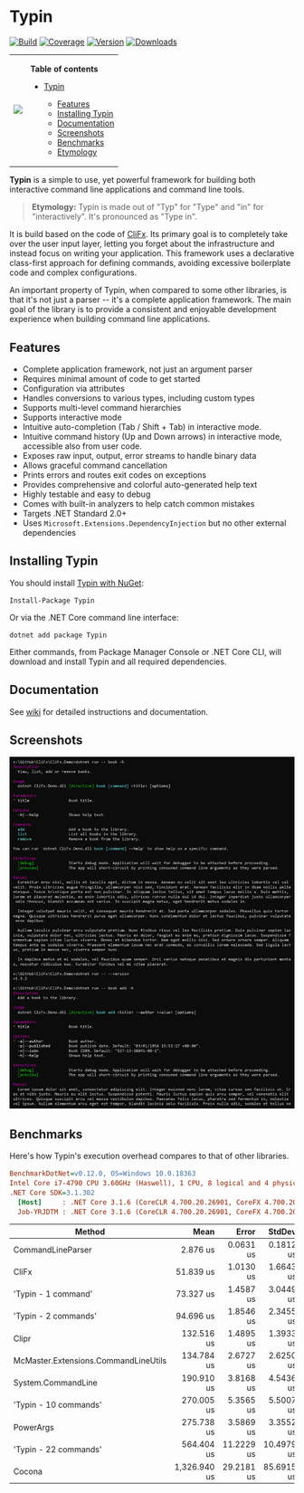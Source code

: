 # Typin

<p align="center">

[![Build](https://github.com/adambajguz/Typin/workflows/CI/badge.svg?branch=master)](https://github.com/adambajguz/Typin/actions)
[![Coverage](https://codecov.io/gh/adambajguz/Typin/branch/master/graph/badge.svg)](https://codecov.io/gh/adambajguz/Typin)
[![Version](https://img.shields.io/nuget/v/Typin.svg)](https://nuget.org/packages/Typin)
[![Downloads](https://img.shields.io/nuget/dt/Typin.svg)](https://nuget.org/packages/Typin)

</p>

<table border="0">
 <tr>
    <td>
      <p align="center">
        <img src="https://raw.githubusercontent.com/adambajguz/Typin/master/.img/typin-logo-256px.png" width="75%">
      </p>
    </td>
    <td>

<b>Table of contents</b>

- [Typin](#typin)
  - [Features](#features)
  - [Installing Typin](#installing-typin)
  - [Documentation](#documentation)
  - [Screenshots](#screenshots)
  - [Benchmarks](#benchmarks)
  - [Etymology](#etymology)
  
  </td>
 </tr>
</table>



**Typin** is a simple to use, yet powerful framework for building both interactive command line applications and command line tools. 

> **Etymology:** Typin is made out of "Typ" for "Type" and "in" for "interactively". It's pronounced as "Type in".

It is build based on the code of [CliFx](https://github.com/Tyrrrz/CliFx). Its primary goal is to completely take over the user input layer, letting you forget about the infrastructure and instead focus on writing your application.
This framework uses a declarative class-first approach for defining commands, avoiding excessive boilerplate code and complex configurations.

An important property of Typin, when compared to some other libraries, is that it's not just a parser -- it's a complete application framework.
The main goal of the library is to provide a consistent and enjoyable development experience when building command line applications.

## Features

- Complete application framework, not just an argument parser
- Requires minimal amount of code to get started
- Configuration via attributes
- Handles conversions to various types, including custom types
- Supports multi-level command hierarchies
- Supports interactive mode
- Intuitive auto-completion (Tab / Shift + Tab) in interactive mode.
- Intuitive command history (Up and Down arrows) in interactive mode, accessible also from user code.
- Exposes raw input, output, error streams to handle binary data
- Allows graceful command cancellation
- Prints errors and routes exit codes on exceptions
- Provides comprehensive and colorful auto-generated help text
- Highly testable and easy to debug
- Comes with built-in analyzers to help catch common mistakes
- Targets .NET Standard 2.0+
- Uses `Microsoft.Extensions.DependencyInjection` but no other external dependencies

## Installing Typin

You should install [Typin with NuGet](https://www.nuget.org/packages/Typin):

    Install-Package Typin
    
Or via the .NET Core command line interface:

    dotnet add package Typin

Either commands, from Package Manager Console or .NET Core CLI, will download and install Typin and all required dependencies.

## Documentation

See [wiki](https://github.com/adambajguz/Typin/wiki) for detailed instructions and documentation.

## Screenshots

![help screen](.screenshots/help.png)

## Benchmarks

Here's how Typin's execution overhead compares to that of other libraries.

```ini
BenchmarkDotNet=v0.12.0, OS=Windows 10.0.18363
Intel Core i7-4790 CPU 3.60GHz (Haswell), 1 CPU, 8 logical and 4 physical cores
.NET Core SDK=3.1.302
  [Host]     : .NET Core 3.1.6 (CoreCLR 4.700.20.26901, CoreFX 4.700.20.31603), X64 RyuJIT
  Job-YRJDTM : .NET Core 3.1.6 (CoreCLR 4.700.20.26901, CoreFX 4.700.20.31603), X64 RyuJIT
```

|                               Method |         Mean |      Error |     StdDev | Ratio | RatioSD | Rank |
|------------------------------------- |-------------:|-----------:|-----------:|------:|--------:|-----:|
|                    CommandLineParser |     2.876 us |  0.0631 us |  0.1812 us |  0.04 |    0.00 |    1 |
|                                CliFx |    51.839 us |  1.0130 us |  1.6643 us |  0.70 |    0.04 |    2 |
|                  'Typin - 1 command' |    73.327 us |  1.4587 us |  3.0449 us |  1.00 |    0.00 |    3 |
|                 'Typin - 2 commands' |    94.696 us |  1.8546 us |  2.3455 us |  1.27 |    0.05 |    4 |
|                                Clipr |   132.516 us |  1.4895 us |  1.3933 us |  1.79 |    0.07 |    5 |
| McMaster.Extensions.CommandLineUtils |   134.784 us |  2.6727 us |  2.6250 us |  1.82 |    0.08 |    5 |
|                   System.CommandLine |   190.910 us |  3.8168 us |  4.5436 us |  2.56 |    0.12 |    6 |
|                'Typin - 10 commands' |   270.005 us |  5.3565 us |  5.5007 us |  3.64 |    0.15 |    7 |
|                            PowerArgs |   275.738 us |  3.5869 us |  3.3552 us |  3.72 |    0.17 |    7 |
|                'Typin - 22 commands' |   564.404 us | 11.2229 us | 10.4979 us |  7.62 |    0.30 |    8 |
|                               Cocona | 1,326.940 us | 29.2181 us | 85.6915 us | 18.23 |    1.51 |    9 |
